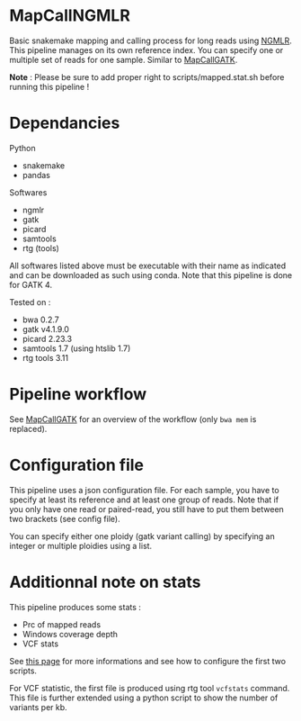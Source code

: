 # MapCallNGMLR

Basic snakemake mapping and calling process for long reads using [NGMLR](https://github.com/philres/ngmlr). This pipeline manages on its own reference index. You can specify one or multiple set of reads for one sample. Similar to [MapCallGATK](https://github.com/jsgounot/BioScripts/tree/main/MapCallGATK).

**Note** : Please be sure to add proper right to scripts/mapped.stat.sh before running this pipeline !

# Dependancies

Python

* snakemake
* pandas

Softwares

* ngmlr
* gatk
* picard
* samtools
* rtg (tools)

All softwares listed above must be executable with their name as indicated and can be downloaded as such using conda. Note that this pipeline is done for GATK 4.

Tested on :
* bwa  0.2.7
* gatk v4.1.9.0
* picard 2.23.3
* samtools 1.7 (using htslib 1.7)
* rtg tools 3.11

# Pipeline workflow

See [MapCallGATK](https://github.com/jsgounot/BioScripts/tree/main/MapCallGATK) for an overview of the workflow (only `bwa mem` is replaced).

# Configuration file

This pipeline uses a json configuration file. For each sample, you have to specify at least its reference and at least one group of reads. Note that if you only have one read or paired-read, you still have to put them between two brackets (see config file).

You can specify either one ploidy (gatk variant calling) by specifying an integer or multiple ploidies using a list.

# Additionnal note on stats

This pipeline produces some stats :
* Prc of mapped reads
* Windows coverage depth
* VCF stats

See [this page](https://github.com/jsgounot/BioScripts/tree/main/MappingStat) for more informations and see how to configure the first two scripts. 

For VCF statistic, the first file is produced using rtg tool `vcfstats` command. This file is further extended using a python script to show the number of variants per kb.